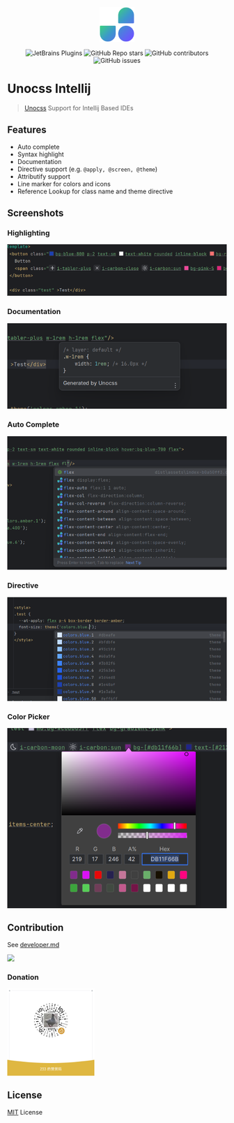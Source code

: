 <p align="center">
    <img src="docs/logo.svg" style="width: 5rem; height: 5rem"/>
</p>
<p align="center">
<img alt="JetBrains Plugins" src="https://img.shields.io/jetbrains/plugin/r/rating/22204?style=flat-square" />
<img alt="GitHub Repo stars" src="https://img.shields.io/github/stars/re-ovo/unocss-intellij?style=flat-square"/>
<img alt="GitHub contributors" src="https://img.shields.io/github/contributors/re-ovo/unocss-intellij?style=flat-square"/>
<img alt="GitHub issues" src="https://img.shields.io/github/issues/re-ovo/unocss-intellij?style=flat-square" />
</p>

# Unocss Intellij

> <a href="https://github.com/unocss/unocss">Unocss</a> Support for Intellij Based IDEs

## Features

- Auto complete
- Syntax highlight
- Documentation
- Directive support (e.g. `@apply, @screen, @theme`)
- Attributify support
- Line marker for colors and icons
- Reference Lookup for class name and theme directive

## Screenshots
### Highlighting
<img src="docs/screenshots/highlighting.png">

### Documentation
<img src="docs/screenshots/documentation.png">

### Auto Complete
<img src="docs/screenshots/autocomplete.png">

### Directive
<img src="docs/screenshots/directive.png">

### Color Picker
<img src="docs/screenshots/color_picker.png">

## Contribution

See [developer.md](docs/developer.md)

<a href="https://github.com/re-ovo/unocss-intellij/graphs/contributors">
  <img src="https://contrib.rocks/image?repo=re-ovo/unocss-intellij" />
</a>

### Donation
<img src="docs/screenshots/qrcode.png" width="200px">

## License

[MIT](LICENSE) License
